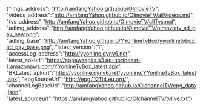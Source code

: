 {"imgs_address": "http://amfangYahoo.github.io/OlmovieTV", "videos_address":"http://amfangYahoo.github.io/OlmovieTV/allVideos.md", "tvs_address":"http://amfangYahoo.github.io/OlmovieTV/allTvs.md", "adImg_address":"http://amfangYahoo.github.io/OlmovieTV/olmovietv_ad_pay_new.png", "adImg_base":"http://amfangYahoo.github.io/YYonlineTvBox/yyonlinetvbox_ad_pay_base.png", "latest_version":"1", "accessLog_address":"http://yyonline.dynv6.net", "latest_apkurl":"https://appawsapks.s3.ap-northeast-1.amazonaws.com/YYonlineTvBox_latest.apk", "BKLatest_apkurl":"http://yyonline.dynv6.net/yyonline/YYonlineTvBox_latest.apk", "epgSourceUrl":"http://epg.112114.eu.org/", "channelLogBaseUrl":"http://amfangYahoo.github.io/OlchannelTV/epg_data.json", "latest_sourceurl":"https://amfangyahoo.github.io/OlchannelTV/tvlive.txt"}
